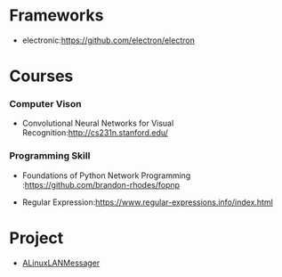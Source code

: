 # Frameworks
 - electronic:<https://github.com/electron/electron>

# Courses

### Computer Vison
 - Convolutional Neural Networks for Visual Recognition:<http://cs231n.stanford.edu/>

### Programming Skill
- Foundations of Python Network Programming
:<https://github.com/brandon-rhodes/fopnp>

- Regular Expression:<https://www.regular-expressions.info/index.html>

# Project
- [ALinuxLANMessager](https://github.com/DiveIntoMachineLearningSUSTech/ALinuxLANMessager)